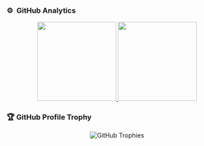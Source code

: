 ### ⚙️ &nbsp;GitHub Analytics

<p align="center">
<a href="https://github.com/M0dred">
  <img height="180em" src="https://github-readme-stats-eight-theta.vercel.app/api?username=M0dred&show_icons=true&theme=algolia&include_all_commits=true&count_private=true"/>
  <img height="180em" src="https://github-readme-stats-eight-theta.vercel.app/api/top-langs/?username=M0dred&layout=compact&langs_count=8&theme=algolia"/>
</a>
</p>

### 🏆 GitHub Profile Trophy

<p align="center">
  <img src="https://github-profile-trophy.vercel.app/?username=M0dred&theme=algolia&no-frame=true&margin-w=10" alt="GitHub Trophies"/>
</p>
